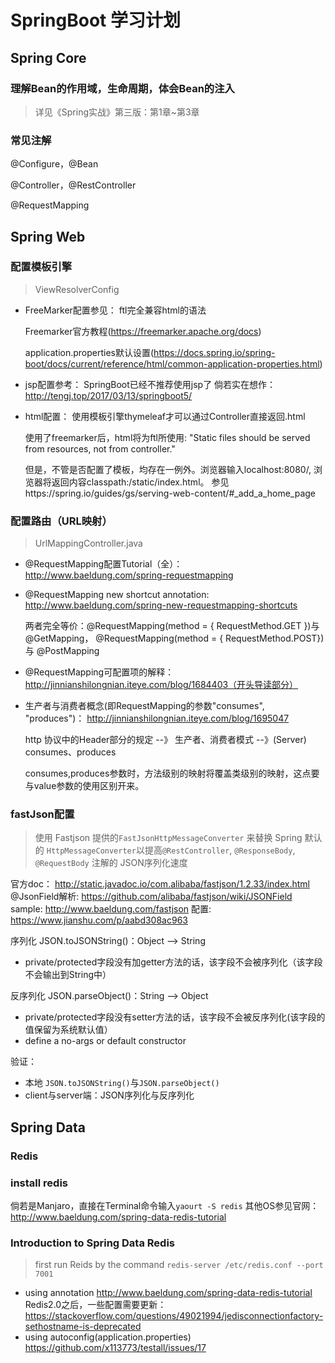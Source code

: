 # SpringBoot 学习计划
## Spring Core
### 理解Bean的作用域，生命周期，体会Bean的注入
> 详见《Spring实战》第三版：第1章~第3章
### 常见注解
@Configure，@Bean

@Controller，@RestController

@RequestMapping
## Spring Web
### 配置模板引擎
> ViewResolverConfig
- FreeMarker配置参见：
  ftl完全兼容html的语法
 
  Freemarker官方教程(https://freemarker.apache.org/docs)
  
  application.properties默认设置(https://docs.spring.io/spring-boot/docs/current/reference/html/common-application-properties.html)
- jsp配置参考：
  SpringBoot已经不推荐使用jsp了
  倘若实在想作：http://tengj.top/2017/03/13/springboot5/
- html配置：
  使用模板引擎thymeleaf才可以通过Controller直接返回.html

  使用了freemarker后，html将为ftl所使用: "Static files should be served from resources, not from controller."
  
  但是，不管是否配置了模板，均存在一例外。浏览器输入localhost:8080/, 浏览器将返回内容classpath:/static/index.html。 参见https://spring.io/guides/gs/serving-web-content/#_add_a_home_page
### 配置路由（URL映射） 
> UrlMappingController.java
- @RequestMapping配置Tutorial（全）：
   http://www.baeldung.com/spring-requestmapping
- @RequestMapping new shortcut annotation:
   http://www.baeldung.com/spring-new-requestmapping-shortcuts
   
   两者完全等价：@RequestMapping(method = { RequestMethod.GET })与 @GetMapping，  @RequestMapping(method = { RequestMethod.POST}) 与 @PostMapping
- @RequestMapping可配置项的解释：
    http://jinnianshilongnian.iteye.com/blog/1684403（开头导读部分）
- 生产者与消费者概念(即RequestMapping的参数"consumes", "produces")：
    http://jinnianshilongnian.iteye.com/blog/1695047
    
    http 协议中的Header部分的规定 --》 生产者、消费者模式 --》(Server) consumes、produces

    consumes,produces参数时，方法级别的映射将覆盖类级别的映射，这点要与value参数的使用区别开来。
    
### fastJson配置
> 使用 Fastjson 提供的`FastJsonHttpMessageConverter` 来替换 Spring 默认的 `HttpMessageConverter`以提高`@RestController`, `@ResponseBody`, `@RequestBody` 注解的 JSON序列化速度

官方doc： http://static.javadoc.io/com.alibaba/fastjson/1.2.33/index.html
@JsonField解析: https://github.com/alibaba/fastjson/wiki/JSONField
sample: http://www.baeldung.com/fastjson
配置: https://www.jianshu.com/p/aabd308ac963


序列化 JSON.toJSONString()：Object --> String
- private/protected字段没有加getter方法的话，该字段不会被序列化（该字段不会输出到String中）

反序列化 JSON.parseObject()：String --> Object
- private/protected字段没有setter方法的话，该字段不会被反序列化(该字段的值保留为系统默认值）
- define a no-args or default constructor

验证：
- 本地 `JSON.toJSONString()`与`JSON.parseObject()`
- client与server端：JSON序列化与反序列化

## Spring Data
### Redis
### install redis
 倘若是Manjaro，直接在Terminal命令输入`yaourt -S redis`
 其他OS参见官网：http://www.baeldung.com/spring-data-redis-tutorial
### Introduction to Spring Data Redis 
> first run Reids by the command `redis-server /etc/redis.conf --port 7001`
- using annotation
  http://www.baeldung.com/spring-data-redis-tutorial
  Redis2.0之后，一些配置需要更新： https://stackoverflow.com/questions/49021994/jedisconnectionfactory-sethostname-is-deprecated
- using autoconfig(application.properties)
  https://github.com/x113773/testall/issues/17